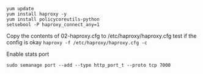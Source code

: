 ```
yum update
yum install haproxy -y
yum install policycoreutils-python
setsebool -P haproxy_connect_any=1
```

Copy the contents of 02-haproxy.cfg to /etc/haproxy/haproxy.cfg 
test if the config is okay
```haproxy -f /etc/haproxy/haproxy.cfg -c```

Enable stats port

```sudo semanage port --add --type http_port_t --proto tcp 7000```
